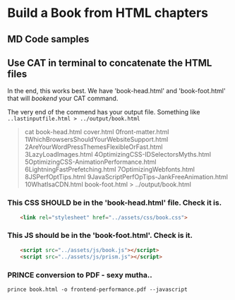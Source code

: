 # Build a Book from HTML chapters

## MD Code samples



## Use CAT in terminal to concatenate the HTML files

In the end, this works best. We have 'book-head.html' and 'book-foot.html' that will _bookend_ your CAT command.

The very end of the commend has your output file. Something like `..lastinputfile.html > ../output/book.html`

> cat book-head.html cover.html 0front-matter.html 1WhichBrowsersShouldYourWebsiteSupport.html 2AreYourWordPressThemesFlexibleOrFast.html 3LazyLoadImages.html 4OptimizingCSS-IDSelectorsMyths.html 5OptimizingCSS-AnimationPerformance.html 6LightningFastPrefetching.html 7OptimizingWebfonts.html 8JSPerfOptTips.html  9JavaScriptPerfOpTips-JankFreeAnimation.html 10WhatIsaCDN.html book-foot.html > ../output/book.html

### This CSS SHOULD be in the 'book-head.html' file. Check it is.

```html
    <link rel="stylesheet" href="../assets/css/book.css">
```

### This JS should be in the 'book-foot.html'. Check is it.
```html
    <script src="../assets/js/book.js"></script>
    <script src="../assets/js/prism.js"></script>
```

### PRINCE conversion to PDF - sexy mutha..

    prince book.html -o frontend-performance.pdf --javascript